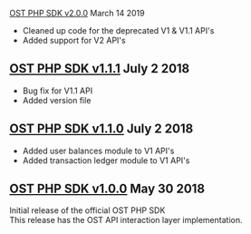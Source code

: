 [OST PHP SDK v2.0.0](https://github.com/ostdotcom/ost-sdk-php/tree/v2.0.0) March 14 2019 
* Cleaned up code for the deprecated V1 & V1.1 API's
* Added support for V2 API's

[OST PHP SDK v1.1.1](https://github.com/ostdotcom/ost-sdk-php/tree/v1.1.1) July 2 2018
---
* Bug fix for V1.1 API
* Added version file

[OST PHP SDK v1.1.0](https://github.com/ostdotcom/ost-sdk-php/tree/v1.1.0) July 2 2018
---

* Added user balances module to V1 API's
* Added transaction ledger module to V1 API's

[OST PHP SDK v1.0.0](https://github.com/ostdotcom/ost-sdk-php/tree/v1.0.0) May 30 2018
---
Initial release of the official OST PHP SDK<br />
This release has the OST API interaction layer implementation.
